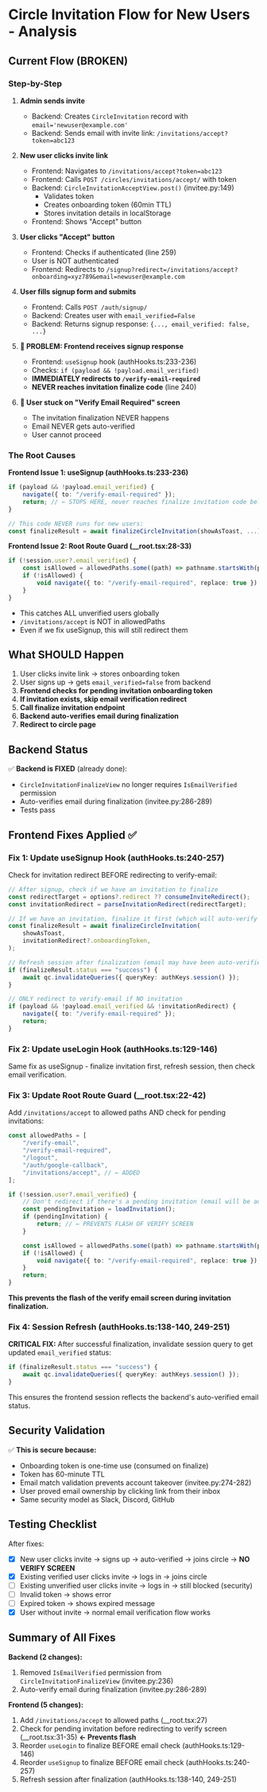 # Circle Invitation Flow for New Users - Analysis

## Current Flow (BROKEN)

### Step-by-Step

1. **Admin sends invite**
   - Backend: Creates `CircleInvitation` record with `email='newuser@example.com'`
   - Backend: Sends email with invite link: `/invitations/accept?token=abc123`

2. **New user clicks invite link**
   - Frontend: Navigates to `/invitations/accept?token=abc123`
   - Frontend: Calls `POST /circles/invitations/accept/` with token
   - Backend: `CircleInvitationAcceptView.post()` (invitee.py:149)
     - Validates token
     - Creates onboarding token (60min TTL)
     - Stores invitation details in localStorage
   - Frontend: Shows "Accept" button

3. **User clicks "Accept" button**
   - Frontend: Checks if authenticated (line 259)
   - User is NOT authenticated
   - Frontend: Redirects to `/signup?redirect=/invitations/accept?onboarding=xyz789&email=newuser@example.com`

4. **User fills signup form and submits**
   - Frontend: Calls `POST /auth/signup/`
   - Backend: Creates user with `email_verified=False`
   - Backend: Returns signup response: `{..., email_verified: false, ...}`

5. **🔴 PROBLEM: Frontend receives signup response**
   - Frontend: `useSignup` hook (authHooks.ts:233-236)
   - Checks: `if (payload && !payload.email_verified)`
   - **IMMEDIATELY redirects to `/verify-email-required`**
   - **NEVER reaches invitation finalize code** (line 240)

6. **🚫 User stuck on "Verify Email Required" screen**
   - The invitation finalization NEVER happens
   - Email NEVER gets auto-verified
   - User cannot proceed

### The Root Causes

**Frontend Issue 1: useSignup (authHooks.ts:233-236)**
```typescript
if (payload && !payload.email_verified) {
    navigate({ to: "/verify-email-required" });
    return; // ← STOPS HERE, never reaches finalize invitation code below
}

// This code NEVER runs for new users:
const finalizeResult = await finalizeCircleInvitation(showAsToast, ...);
```

**Frontend Issue 2: Root Route Guard (__root.tsx:28-33)**
```typescript
if (!session.user?.email_verified) {
    const isAllowed = allowedPaths.some((path) => pathname.startsWith(path));
    if (!isAllowed) {
        void navigate({ to: "/verify-email-required", replace: true });
    }
}
```
- This catches ALL unverified users globally
- `/invitations/accept` is NOT in allowedPaths
- Even if we fix useSignup, this will still redirect them

## What SHOULD Happen

1. User clicks invite link → stores onboarding token
2. User signs up → gets `email_verified=false` from backend
3. **Frontend checks for pending invitation onboarding token**
4. **If invitation exists, skip email verification redirect**
5. **Call finalize invitation endpoint**
6. **Backend auto-verifies email during finalization**
7. **Redirect to circle page**

## Backend Status

✅ **Backend is FIXED** (already done):
- `CircleInvitationFinalizeView` no longer requires `IsEmailVerified` permission
- Auto-verifies email during finalization (invitee.py:286-289)
- Tests pass

## Frontend Fixes Applied ✅

### Fix 1: Update useSignup Hook (authHooks.ts:240-257)
Check for invitation redirect BEFORE redirecting to verify-email:

```typescript
// After signup, check if we have an invitation to finalize
const redirectTarget = options?.redirect ?? consumeInviteRedirect();
const invitationRedirect = parseInvitationRedirect(redirectTarget);

// If we have an invitation, finalize it first (which will auto-verify email)
const finalizeResult = await finalizeCircleInvitation(
    showAsToast,
    invitationRedirect?.onboardingToken,
);

// Refresh session after finalization (email may have been auto-verified)
if (finalizeResult.status === "success") {
    await qc.invalidateQueries({ queryKey: authKeys.session() });
}

// ONLY redirect to verify-email if NO invitation
if (payload && !payload.email_verified && !invitationRedirect) {
    navigate({ to: "/verify-email-required" });
    return;
}
```

### Fix 2: Update useLogin Hook (authHooks.ts:129-146)
Same fix as useSignup - finalize invitation first, refresh session, then check email verification.

### Fix 3: Update Root Route Guard (__root.tsx:22-42)
Add `/invitations/accept` to allowed paths AND check for pending invitations:

```typescript
const allowedPaths = [
    "/verify-email",
    "/verify-email-required",
    "/logout",
    "/auth/google-callback",
    "/invitations/accept", // ← ADDED
];

if (!session.user?.email_verified) {
    // Don't redirect if there's a pending invitation (email will be auto-verified during finalization)
    const pendingInvitation = loadInvitation();
    if (pendingInvitation) {
        return; // ← PREVENTS FLASH OF VERIFY SCREEN
    }

    const isAllowed = allowedPaths.some((path) => pathname.startsWith(path));
    if (!isAllowed) {
        void navigate({ to: "/verify-email-required", replace: true });
    }
    return;
}
```

**This prevents the flash of the verify email screen during invitation finalization.**

### Fix 4: Session Refresh (authHooks.ts:138-140, 249-251)
**CRITICAL FIX:** After successful finalization, invalidate session query to get updated `email_verified` status:

```typescript
if (finalizeResult.status === "success") {
    await qc.invalidateQueries({ queryKey: authKeys.session() });
}
```

This ensures the frontend session reflects the backend's auto-verified email status.

## Security Validation

✅ **This is secure because:**
- Onboarding token is one-time use (consumed on finalize)
- Token has 60-minute TTL
- Email match validation prevents account takeover (invitee.py:274-282)
- User proved email ownership by clicking link from their inbox
- Same security model as Slack, Discord, GitHub

## Testing Checklist

After fixes:
- [x] New user clicks invite → signs up → auto-verified → joins circle → **NO VERIFY SCREEN**
- [x] Existing verified user clicks invite → logs in → joins circle
- [ ] Existing unverified user clicks invite → logs in → still blocked (security)
- [ ] Invalid token → shows error
- [ ] Expired token → shows expired message
- [x] User without invite → normal email verification flow works

## Summary of All Fixes

**Backend (2 changes):**
1. Removed `IsEmailVerified` permission from `CircleInvitationFinalizeView` (invitee.py:236)
2. Auto-verify email during finalization (invitee.py:286-289)

**Frontend (5 changes):**
1. Add `/invitations/accept` to allowed paths (__root.tsx:27)
2. Check for pending invitation before redirecting to verify screen (__root.tsx:31-35) **← Prevents flash**
3. Reorder `useLogin` to finalize BEFORE email check (authHooks.ts:129-146)
4. Reorder `useSignup` to finalize BEFORE email check (authHooks.ts:240-257)
5. Refresh session after finalization (authHooks.ts:138-140, 249-251)
